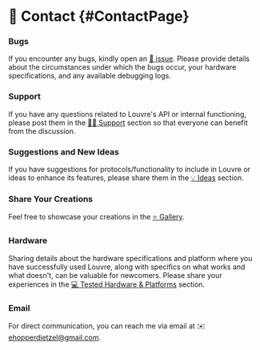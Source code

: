 # 💬 Contact {#ContactPage}

### Bugs

If you encounter any bugs, kindly open an [🐞 issue](https://github.com/CuarzoSoftware/Louvre/issues). Please provide details about the circumstances under which the bugs occur, your hardware specifications, and any available debugging logs.

### Support

If you have any questions related to Louvre's API or internal functioning, please post them in the [🤝🏻 Support](https://github.com/CuarzoSoftware/Louvre/discussions/categories/support) section so that everyone can benefit from the discussion.

### Suggestions and New Ideas

If you have suggestions for protocols/functionality to include in Louvre or ideas to enhance its features, please share them in the [💡 Ideas](https://github.com/CuarzoSoftware/Louvre/discussions/categories/ideas) section.

### Share Your Creations

Feel free to showcase your creations in the [⭐ Gallery](https://github.com/CuarzoSoftware/Louvre/discussions/categories/gallery).

### Hardware

Sharing details about the hardware specifications and platform where you have successfully used Louvre, along with specifics on what works and what doesn't, can be valuable for newcomers. Please share your experiences in the [💻 Tested Hardware & Platforms](https://github.com/CuarzoSoftware/Louvre/discussions/categories/tested-hardware-platforms) section.

### Email

For direct communication, you can reach me via email at ✉️ <ehopperdietzel@gmail.com>.